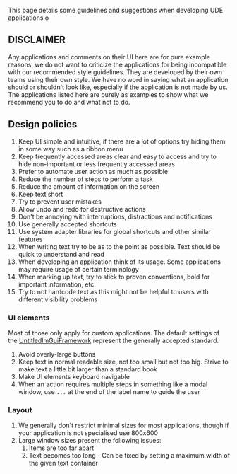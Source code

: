 This page details some guidelines and suggestions when developing UDE applications o

## DISCLAIMER
Any applications and comments on their UI here are for pure example reasons, we do not want to criticize the applications for 
being incompatible with our recommended style guidelines. They are developed by their own teams using their own style. We 
have no word in saying what an application should or shouldn't look like, especially if the application is not made by us. 
The applications listed here are purely as examples to show what we recommend you to do and what not to do.

## Design policies
1. Keep UI simple and intuitive, if there are a lot of options try hiding them in some way such as a ribbon menu
1. Keep frequently accessed areas clear and easy to access and try to hide non-important or less frequently accessed areas
1. Prefer to automate user action as much as possible
1. Reduce the number of steps to perform a task
1. Reduce the amount of information on the screen
1. Keep text short
1. Try to prevent user mistakes
1. Allow undo and redo for destructive actions
1. Don't be annoying with interruptions, distractions and notifications
1. Use generally accepted shortcuts
1. Use system adapter libraries for global shortcuts and other similar features
1. When writing text try to be as to the point as possible. Text should be quick to understand and read
1. When developing an application think of its usage. Some applications may require usage of certain terminology
1. When marking up text, try to stick to proven conventions, bold for important information, etc.
1. Try to not hardcode text as this might not be helpful to users with different visibility problems

### UI elements
Most of those only apply for custom applications. The default settings of the 
[UntitledImGuiFramework](https://github.com/MadLadSquad/UntitledImGuiFramework) represent the generally accepted standard.

1. Avoid overly-large buttons
1. Keep text in normal readable size, not too small but not too big. Strive to make text a little bit larger than a standard book
1. Make UI elements keyboard navigable
1. When an action requires multiple steps in something like a modal window, use `...` at the end of the label name to guide the
user

### Layout
1. We generally don't restrict minimal sizes for most applications, though if your application is not specialised use 800x600
1. Large window sizes present the following issues:
   1. Items are too far apart
   1. Text becomes too long - Can be fixed by setting a maximum width of the given text container
